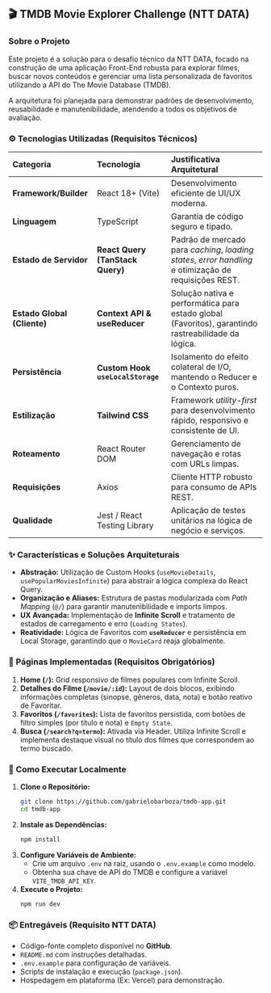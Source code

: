 ## 🎬 TMDB Movie Explorer Challenge (NTT DATA)

### Sobre o Projeto

Este projeto é a solução para o desafio técnico da NTT DATA, focado na construção de uma aplicação Front-End robusta para explorar filmes, buscar novos conteúdos e gerenciar uma lista personalizada de favoritos utilizando a API do The Movie Database (TMDB).

A arquitetura foi planejada para demonstrar padrões de desenvolvimento, reusabilidade e manutenibilidade, atendendo a todos os objetivos de avaliação.

### ⚙️ Tecnologias Utilizadas (Requisitos Técnicos)

| Categoria | Tecnologia | Justificativa Arquitetural |
| :--- | :--- | :--- |
| **Framework/Builder** | React 18+ (Vite) | Desenvolvimento eficiente de UI/UX moderna. |
| **Linguagem** | TypeScript | Garantia de código seguro e tipado. |
| **Estado de Servidor** | **React Query (TanStack Query)** | Padrão de mercado para *caching*, *loading states*, *error handling* e otimização de requisições REST. |
| **Estado Global (Cliente)** | **Context API & useReducer** | Solução nativa e performática para estado global (Favoritos), garantindo rastreabilidade da lógica. |
| **Persistência** | **Custom Hook `useLocalStorage`** | Isolamento do efeito colateral de I/O, mantendo o Reducer e o Contexto puros. |
| **Estilização** | **Tailwind CSS** | Framework *utility-first* para desenvolvimento rápido, responsivo e consistente de UI. |
| **Roteamento** | React Router DOM | Gerenciamento de navegação e rotas com URLs limpas. |
| **Requisições** | Axios | Cliente HTTP robusto para consumo de APIs REST. |
| **Qualidade** | Jest / React Testing Library | Aplicação de testes unitários na lógica de negócio e serviços. |

### ✨ Características e Soluções Arquiteturais

* **Abstração:** Utilização de Custom Hooks (`useMovieDetails`, `usePopularMoviesInfinite`) para abstrair a lógica complexa do React Query.
* **Organização e Aliases:** Estrutura de pastas modularizada com *Path Mapping* (`@/`) para garantir manutenibilidade e imports limpos.
* **UX Avançada:** Implementação de **Infinite Scroll** e tratamento de estados de carregamento e erro (`Loading States`).
* **Reatividade:** Lógica de Favoritos com **`useReducer`** e persistência em Local Storage, garantindo que o `MovieCard` reaja globalmente.

### 📄 Páginas Implementadas (Requisitos Obrigatórios)

1.  **Home (`/`):** Grid responsivo de filmes populares com Infinite Scroll.
2.  **Detalhes do Filme (`/movie/:id`):** Layout de dois blocos, exibindo informações completas (sinopse, gêneros, data, nota) e botão reativo de Favoritar.
3.  **Favoritos (`/favorites`):** Lista de favoritos persistida, com botões de filtro simples (por título e nota) e `Empty State`.
4.  **Busca (`/search?q=termo`):** Ativada via Header. Utiliza Infinite Scroll e implementa destaque visual no título dos filmes que correspondem ao termo buscado.

### 🚀 Como Executar Localmente

1.  **Clone o Repositório:**
    ```bash
    git clone https://github.com/gabrielobarboza/tmdb-app.git
    cd tmdb-app
    ```
2.  **Instale as Dependências:**
    ```bash
    npm install
    ```
3.  **Configure Variáveis de Ambiente:**
    * Crie um arquivo `.env` na raiz, usando o `.env.example` como modelo.
    * Obtenha sua chave de API do TMDB e configure a variável `VITE_TMDB_API_KEY`.
4.  **Execute o Projeto:**
    ```bash
    npm run dev
    ```

### 📦 Entregáveis (Requisito NTT DATA)

* Código-fonte completo disponível no **GitHub**.
* `README.md` com instruções detalhadas.
* `.env.example` para configuração de variáveis.
* Scripts de instalação e execução (`package.json`).
* Hospedagem em plataforma (Ex: Vercel) para demonstração.
